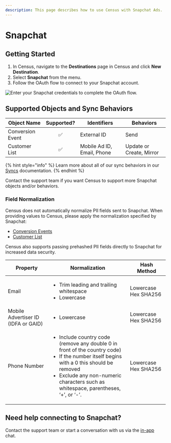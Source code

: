 ```yaml
---
description: This page describes how to use Census with Snapchat Ads.
---
```


# Snapchat

## ​Getting Started

1. In Census, navigate to the **Destinations** page in Census and click **New Destination**.
2. Select **Snapchat** from the menu.
3. Follow the OAuth flow to connect to your Snapchat account.

![Enter your Snapchat credentials to complete the OAuth flow.](<../.gitbook/assets/Screen Shot 2022-04-25 at 4.23.34 PM.png>)

## Supported Objects and Sync Behaviors <a href="#supported-objects-and-sync-behaviors" id="supported-objects-and-sync-behaviors"></a>

| **Object Name**  | **Supported?** | **Identifiers**            | **Behaviors**            |
| ---------------- | :------------: | -------------------------- | ------------------------ |
| Conversion Event |        ✅       | External ID                | Send                     |
| Customer List    |        ✅       | Mobile Ad ID, Email, Phone | Update or Create, Mirror |

{% hint style="info" %}
Learn more about all of our sync behaviors in our [Syncs](../syncs/overview.md) documentation.
{% endhint %}

Contact the support team if you want Census to support more Snapchat objects and/or behaviors.

### Field Normalization

Census does not automatically normalize PII fields sent to Snapchat. When providing values to Census, please apply the normalization specified by Snapchat:

* [Conversion Events](https://developers.snap.com/api/marketing-api/Conversions-API/BestPractices)
* [Customer List](https://developers.snap.com/api/marketing-api/Ads-API/customer-lists)

Census also supports passing prehashed PII fields directly to Snapchat for increased data security.

| Property                            | Normalization                                                                                                                                                                                                                                          | Hash Method          |
| ----------------------------------- | ------------------------------------------------------------------------------------------------------------------------------------------------------------------------------------------------------------------------------------------------------ | -------------------- |
| Email                               | <ul><li>Trim leading and trailing whitespace</li><li>Lowercase</li></ul>                                                                                                                                                                               | Lowercase Hex SHA256 |
| Mobile Advertiser ID (IDFA or GAID) | <ul><li>Lowercase</li></ul>                                                                                                                                                                                                                            | Lowercase Hex SHA256 |
| Phone Number                        | <ul><li>Include country code (remove any double 0 in front of the country code)</li><li>If the number itself begins with a 0 this should be removed</li><li>Exclude any non-numeric characters such as whitespace, parentheses, ‘+’, or ‘-’.</li></ul> | Lowercase Hex SHA256 |

## Need help connecting to Snapchat?

Contact the support team or start a conversation with us via the [in-app](https://app.getcensus.com/) chat.
